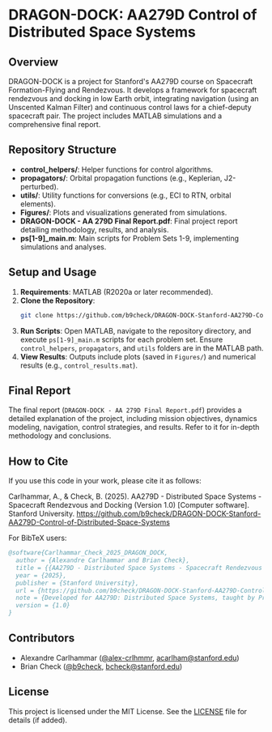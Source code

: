 # DRAGON-DOCK: AA279D Control of Distributed Space Systems

## Overview
DRAGON-DOCK is a project for Stanford's AA279D course on Spacecraft Formation-Flying and Rendezvous. It develops a framework for spacecraft rendezvous and docking in low Earth orbit, integrating navigation (using an Unscented Kalman Filter) and continuous control laws for a chief-deputy spacecraft pair. The project includes MATLAB simulations and a comprehensive final report.

## Repository Structure
- **control_helpers/**: Helper functions for control algorithms.
- **propagators/**: Orbital propagation functions (e.g., Keplerian, J2-perturbed).
- **utils/**: Utility functions for conversions (e.g., ECI to RTN, orbital elements).
- **Figures/**: Plots and visualizations generated from simulations.
- **DRAGON-DOCK - AA 279D Final Report.pdf**: Final project report detailing methodology, results, and analysis.
- **ps[1-9]_main.m**: Main scripts for Problem Sets 1-9, implementing simulations and analyses.

## Setup and Usage
1. **Requirements**: MATLAB (R2020a or later recommended).
2. **Clone the Repository**:
   ```bash
   git clone https://github.com/b9check/DRAGON-DOCK-Stanford-AA279D-Control-of-Distributed-Space-Systems.git
   ```
3. **Run Scripts**: Open MATLAB, navigate to the repository directory, and execute `ps[1-9]_main.m` scripts for each problem set. Ensure `control_helpers`, `propagators`, and `utils` folders are in the MATLAB path.
4. **View Results**: Outputs include plots (saved in `Figures/`) and numerical results (e.g., `control_results.mat`).

## Final Report
The final report (`DRAGON-DOCK - AA 279D Final Report.pdf`) provides a detailed explanation of the project, including mission objectives, dynamics modeling, navigation, control strategies, and results. Refer to it for in-depth methodology and conclusions.

## How to Cite
If you use this code in your work, please cite it as follows:

Carlhammar, A., & Check, B. (2025). AA279D - Distributed Space Systems - Spacecraft Rendezvous and Docking (Version 1.0) [Computer software]. Stanford University. https://github.com/b9check/DRAGON-DOCK-Stanford-AA279D-Control-of-Distributed-Space-Systems

For BibTeX users:
```bibtex
@software{Carlhammar_Check_2025_DRAGON_DOCK,
  author = {Alexandre Carlhammar and Brian Check},
  title = {{AA279D - Distributed Space Systems - Spacecraft Rendezvous and Docking}},
  year = {2025},
  publisher = {Stanford University},
  url = {https://github.com/b9check/DRAGON-DOCK-Stanford-AA279D-Control-of-Distributed-Space-Systems},
  note = {Developed for AA279D: Distributed Space Systems, taught by Prof. Simone D'Amico},
  version = {1.0}
}
```

## Contributors
- Alexandre Carlhammar ([@alex-crlhmmr](https://github.com/alex-crlhmmr), acarlham@stanford.edu)
- Brian Check ([@b9check](https://github.com/b9check), bcheck@stanford.edu)

## License
This project is licensed under the MIT License. See the [LICENSE](LICENSE) file for details (if added).

